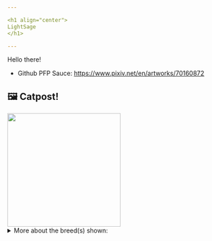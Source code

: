```yaml
---

<h1 align="center">
LightSage
</h1>

---
```


Hello there!


- Github PFP Sauce: https://www.pixiv.net/en/artworks/70160872


## 🖼️ Catpost!

<sub>
    <img src="https://cdn2.thecatapi.com/images/aZii7hC77.jpg" height="256">
</sub>


<details>
<summary>More about the breed(s) shown:</summary>

Breed: Bombay

Description: The the golden eyes and the shiny black coa of the Bopmbay is absolutely striking. Likely to bond most with one family member, the Bombay will follow you from room to room and will almost always have something to say about what you are doing, loving attention and to be carried around, often on his caregiver's shoulder.

Links:
<ul>
  <li>CFA http://cfa.org/Breeds/BreedsAB/Bombay.aspx</li>
  <li>Wikipedia https://en.wikipedia.org/wiki/Bombay_(cat)</li>
</ul> 

</details>
